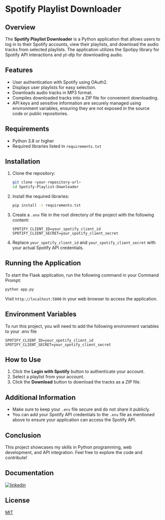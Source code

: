 # Spotify Playlist Downloader

## Overview

The **Spotify Playlist Downloader** is a Python application that allows users to log in to their Spotify accounts, view their playlists, and download the audio tracks from selected playlists. The application utilizes the Spotipy library for Spotify API interactions and yt-dlp for downloading audio.

## Features

- User authentication with Spotify using OAuth2.
- Displays user playlists for easy selection.
- Downloads audio tracks in MP3 format.
- Compiles downloaded tracks into a ZIP file for convenient downloading.
- API keys and sensitive information are securely managed using environment variables, ensuring they are not exposed in the source code or public repositories.

## Requirements

- Python 3.8 or higher
- Required libraries listed in `requirements.txt`

## Installation

1. Clone the repository:
   ```bash
   git clone <your-repository-url>
   cd Spotify-Playlist-Downloader
   ```

2. Install the required libraries:
   ```bash
   pip install -r requirements.txt
   ```

3. Create a `.env` file in the root directory of the project with the following content:
   ```env
   SPOTIFY_CLIENT_ID=your_spotify_client_id
   SPOTIFY_CLIENT_SECRET=your_spotify_client_secret
   ```

4. Replace `your_spotify_client_id` and `your_spotify_client_secret` with your actual Spotify API credentials.

## Running the Application

To start the Flask application, run the following command in your Command Prompt:

```bash
python app.py
```

Visit `http://localhost:5000` in your web browser to access the application.

## Environment Variables

To run this project, you will need to add the following environment variables to your .env file

`SPOTIFY_CLIENT_ID=your_spotify_client_id`
`SPOTIFY_CLIENT_SECRET=your_spotify_client_secret`




## How to Use

1. Click the **Login with Spotify** button to authenticate your account.
2. Select a playlist from your account.
3. Click the **Download** button to download the tracks as a ZIP file.

## Additional Information

- Make sure to keep your `.env` file secure and do not share it publicly.
- You can add your Spotify API credentials to the `.env` file as mentioned above to ensure your application can access the Spotify API.


## Conclusion

This project showcases my skills in Python programming, web development, and API integration. Feel free to explore the code and contribute!


## Documentation

[![linkedin](https://img.shields.io/badge/linkedin-0A66C2?style=for-the-badge&logo=linkedin&logoColor=white)](https://www.linkedin.com/)


## License

[MIT](https://choosealicense.com/licenses/mit/)

